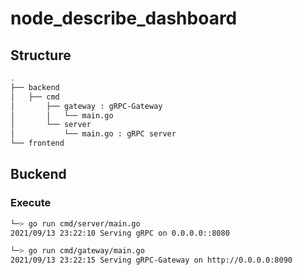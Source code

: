 # node_describe_dashboard

## Structure

```sh
.
├── backend
│   ├── cmd
│       ├── gateway : gRPC-Gateway
│       │   └── main.go
│       └── server
│           └── main.go : gRPC server
└── frontend
```

## Buckend

### Execute
```sh
└─> go run cmd/server/main.go
2021/09/13 23:22:10 Serving gRPC on 0.0.0.0::8080

└─> go run cmd/gateway/main.go
2021/09/13 23:22:15 Serving gRPC-Gateway on http://0.0.0.0:8090
```
